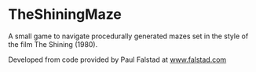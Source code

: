# TheShiningMaze
A small game to navigate procedurally generated mazes set in the style of the film The Shining (1980).

Developed from code provided by Paul Falstad at www.falstad.com
